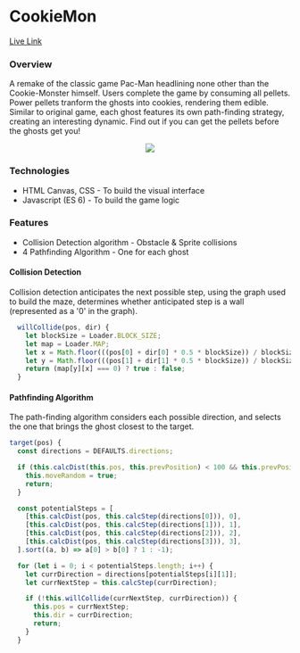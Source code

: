 # CookieMon

[Live Link](https://melvinmallari.github.io/CookieMon/)

### Overview
A remake of the classic game Pac-Man headlining none other than the Cookie-Monster himself. Users complete the game by consuming all pellets. Power pellets tranform the ghosts into cookies, rendering them edible. Similar to original game, each ghost features its own path-finding strategy, creating an interesting dynamic. Find out if you can get the pellets before the ghosts get you!

  <p align="center">
    <img src="./assets/CookieMon-Gameplay.gif" align="center">
  </p>

### Technologies
 * HTML Canvas, CSS - To build the visual interface
 * Javascript (ES 6) - To build the game logic

### Features
 * Collision Detection algorithm - Obstacle & Sprite collisions
 * 4 Pathfinding Algorithm - One for each ghost


#### Collision Detection
Collision detection anticipates the next possible step, using the graph used to build the maze, determines whether anticipated step is a wall (represented as a '0' in the graph).

```js
  willCollide(pos, dir) {
    let blockSize = Loader.BLOCK_SIZE;
    let map = Loader.MAP;
    let x = Math.floor(((pos[0] + dir[0] * 0.5 * blockSize)) / blockSize);
    let y = Math.floor(((pos[1] + dir[1] * 0.5 * blockSize)) / blockSize);
    return (map[y][x] === 0) ? true : false;
  }
```

#### Pathfinding Algorithm
  The path-finding algorithm considers each possible direction, and selects the one that brings the ghost closest to the target. 

  ```js
  target(pos) {
    const directions = DEFAULTS.directions;

    if (this.calcDist(this.pos, this.prevPosition) < 100 && this.prevPositionCounter > 5) {
      this.moveRandom = true;
      return;
    }

    const potentialSteps = [
      [this.calcDist(pos, this.calcStep(directions[0])), 0],
      [this.calcDist(pos, this.calcStep(directions[1])), 1],
      [this.calcDist(pos, this.calcStep(directions[2])), 2],
      [this.calcDist(pos, this.calcStep(directions[3])), 3],
    ].sort((a, b) => a[0] > b[0] ? 1 : -1);

    for (let i = 0; i < potentialSteps.length; i++) {
      let currDirection = directions[potentialSteps[i][1]];
      let currNextStep = this.calcStep(currDirection);

      if (!this.willCollide(currNextStep, currDirection)) {
        this.pos = currNextStep;
        this.dir = currDirection;
        return;
      }
    }
  ```

